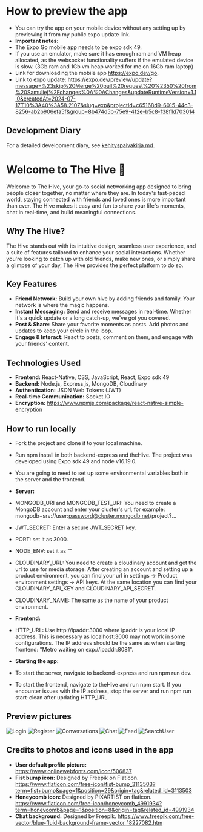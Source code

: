 # How to preview the app
- You can try the app on your mobile device without any setting up by previewing it from my public expo update link.
- **Important notes:** 
- The Expo Go mobile app needs to be expo sdk 49.
- If you use an emulator, make sure it has enough ram and VM heap allocated, as the websocket functionality suffers if the emulated device is slow. (3Gb ram and 1Gb vm heap worked for me on 16Gb ram laptop)
- Link for downloading the mobile app https://expo.dev/go.
- Link to expo update: https://expo.dev/preview/update?message=%23skip%20Merge%20pull%20request%20%2350%20from%20Samuliej%2Fchanges%0A%0AChanges&updateRuntimeVersion=1.1.0&createdAt=2024-07-17T10%3A40%3A58.210Z&slug=exp&projectId=c65168d9-6015-44c3-8256-ab2b906efa5f&group=8b474d5b-75e9-4f2e-b5c8-f38f1d703014

## Development Diary

For a detailed development diary, see [kehityspaivakirja.md](./kehityspaivakirja.md).

# Welcome to The Hive 🐝

Welcome to The Hive, your go-to social networking app designed to bring people closer 
together, no matter where they are. In today's fast-paced world, staying connected with 
friends and loved ones is more important than ever. The Hive makes it easy and fun 
to share your life's moments, chat in real-time, and build meaningful connections.

## Why The Hive?

The Hive stands out with its intuitive design, seamless user experience, and a suite of 
features tailored to enhance your social interactions. Whether you're looking to catch up 
with old friends, make new ones, or simply share a glimpse of your day, The Hive provides 
the perfect platform to do so.

## Key Features

- **Friend Network:** Build your own hive by adding friends and family. Your network is where the magic happens.
- **Instant Messaging:** Send and receive messages in real-time. Whether it's a quick update or a long catch-up, we've got you covered.
- **Post & Share:** Share your favorite moments as posts. Add photos and updates to keep your circle in the loop.
- **Engage & Interact:** React to posts, comment on them, and engage with your friends' content.

## Technologies Used
- **Frontend:** React-Native, CSS, JavaScript, React, Expo sdk 49
- **Backend:** Node.js, Express.js, MongoDB, Cloudinary
- **Authentication:** JSON Web Tokens (JWT)
- **Real-time Communication:** Socket.IO
- **Encryption:** https://www.npmjs.com/package/react-native-simple-encryption

## How to run locally

- Fork the project and clone it to your local machine.
- Run npm install in both backend-express and theHive. The project was developed using Expo sdk 49 and node v16.19.0.
- You are going to need to set up some environmental variables both in the server and the frontend.
- **Server:**
- MONGODB_URI and MONGODB_TEST_URI: You need to create a MongoDB account and enter your cluster's url, for example: mongodb+srv://user:password@cluster.mongodb.net/project?...
- JWT_SECRET: Enter a secure JWT_SECRET key.
- PORT: set it as 3000.
- NODE_ENV: set it as ""
- CLOUDINARY_URL: You need to create a cloudinary account and get the url to use for media storage. After creating an account and setting up a product environment, you can find your url in settings -> Product environment settings -> API keys. At the same location you can find your CLOUDINARY_API_KEY and CLOUDINARY_API_SECRET.
- CLOUDINARY_NAME: The same as the name of your product environment.
  
- **Frontend:**
- HTTP_URL: Use http://ipaddr:3000 where ipaddr is your local IP address. This is necessary as localhost:3000 may not work in some configurations. The IP address should be the same as when starting frontend: "Metro waiting on exp://ipaddr:8081".

- **Starting the app:**
- To start the server, navigate to backend-express and run npm run dev.
- To start the frontend, navigate to theHive and run npm start. If you encounter issues with the IP address, stop the server and run npm run start-clean after updating HTTP_URL.

## Preview pictures

![Login](https://github.com/user-attachments/assets/5b335115-7fdd-401e-9405-0dba065b28fa)
![Register](https://github.com/user-attachments/assets/63a5b2b6-4f73-4b53-8d1a-2a55bbb2ba3d)
![Conversations](https://github.com/user-attachments/assets/fc8c4bff-df1f-4d54-8559-5373235bf0e1)
![Chat](https://github.com/user-attachments/assets/f161097a-ce69-4324-bdc0-9a35f7cd8c49)
![Feed](https://github.com/user-attachments/assets/8a093702-9e57-4657-8184-c394056fc293)
![SearchUser](https://github.com/user-attachments/assets/5f9ce9c6-45ea-4927-a05f-8aed19a8d87b)

## Credits to photos and icons used in the app
- **User default profile picture:** https://www.onlinewebfonts.com/icon/506837
- **Fist bump icon:** Designed by Freepik on Flaticon. https://www.flaticon.com/free-icon/fist-bump_3113503?term=fist+bump&page=1&position=29&origin=tag&related_id=3113503
- **Honeycomb icon:** Designed by PIXARTIST on flaticon. https://www.flaticon.com/free-icon/honeycomb_4991934?term=honeycomb&page=1&position=8&origin=tag&related_id=4991934
- **Chat background:** Designed by Freepik. https://www.freepik.com/free-vector/blue-fluid-background-frame-vector_18227082.htm


